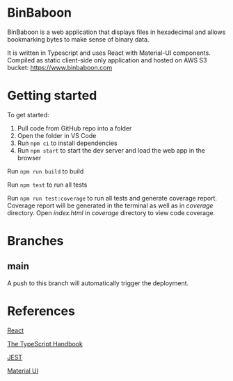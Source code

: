# BinBaboon

BinBaboon is a web application that displays files in hexadecimal and allows bookmarking bytes to make sense of binary data.

It is written in Typescript and uses React with Material-UI components. Compiled as static client-side only application and hosted on AWS S3 bucket: https://www.binbaboon.com

# Getting started

To get started:

1. Pull code from GitHub repo into a folder
2. Open the folder in VS Code
3. Run `npm ci` to install dependencies
4. Run `npm start` to start the dev server and load the web app in the browser

Run `npm run build` to build

Run `npm test` to run all tests

Run `npm run test:coverage` to run all tests and generate coverage report. Coverage report will be generated in the terminal as well as in _coverage_ directory. Open _index.html_ in _coverage_ directory to view code coverage.

# Branches

## main

A push to this branch will automatically trigger the deployment.

# References

[React](https://reactjs.org/docs/getting-started.html)

[The TypeScript Handbook](https://www.typescriptlang.org/docs/handbook/intro.html)

[JEST](https://jestjs.io/docs/getting-started)

[Material UI](https://mui.com)
